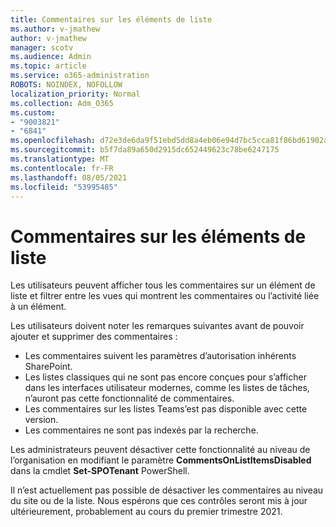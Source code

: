 ```yaml
---
title: Commentaires sur les éléments de liste
ms.author: v-jmathew
author: v-jmathew
manager: scotv
ms.audience: Admin
ms.topic: article
ms.service: o365-administration
ROBOTS: NOINDEX, NOFOLLOW
localization_priority: Normal
ms.collection: Adm_O365
ms.custom:
- "9003821"
- "6841"
ms.openlocfilehash: d72e3de6da9f51ebd5dd8a4eb06e94d7bc5cca81f86bd61902a9587b00f7b7b0
ms.sourcegitcommit: b5f7da89a650d2915dc652449623c78be6247175
ms.translationtype: MT
ms.contentlocale: fr-FR
ms.lasthandoff: 08/05/2021
ms.locfileid: "53995485"
---
```

# <a name="comments-on-list-items"></a>Commentaires sur les éléments de liste

Les utilisateurs peuvent afficher tous les commentaires sur un élément de liste et filtrer entre les vues qui montrent les commentaires ou l’activité liée à un élément.

Les utilisateurs doivent noter les remarques suivantes avant de pouvoir ajouter et supprimer des commentaires :

- Les commentaires suivent les paramètres d’autorisation inhérents SharePoint.
- Les listes classiques qui ne sont pas encore conçues pour s’afficher dans les interfaces utilisateur modernes, comme les listes de tâches, n’auront pas cette fonctionnalité de commentaires.
- Les commentaires sur les listes Teams’est pas disponible avec cette version.
- Les commentaires ne sont pas indexés par la recherche.

Les administrateurs peuvent désactiver cette fonctionnalité au niveau de l’organisation en modifiant le paramètre **CommentsOnListItemsDisabled** dans la cmdlet **Set-SPOTenant** PowerShell.

Il n’est actuellement pas possible de désactiver les commentaires au niveau du site ou de la liste. Nous espérons que ces contrôles seront mis à jour ultérieurement, probablement au cours du premier trimestre 2021.
